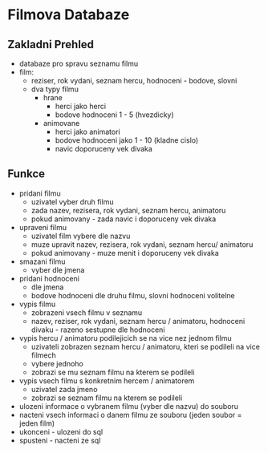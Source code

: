 # Filmova Databaze
## Zakladni Prehled
- databaze pro spravu seznamu filmu
- film:
    - reziser, rok vydani, seznam hercu, hodnoceni - bodove, slovni
    - dva typy filmu
        - hrane
            - herci jako herci
            - bodove hodnoceni 1 - 5 (hvezdicky)
        - animovane
            - herci jako animatori
            - bodove hodnoceni jako 1 - 10 (kladne cislo)
            - navic doporuceny vek divaka

## Funkce
- pridani filmu
    - uzivatel vyber druh filmu
    - zada nazev, rezisera, rok vydani, seznam hercu, animatoru
    - pokud animovany - zada navic i doporuceny vek divaka
- upraveni filmu
    - uzivatel film vybere dle nazvu
    - muze upravit nazev, rezisera, rok vydani, seznam hercu/ animatoru
    - pokud animovany - muze menit i doporuceny vek divaka
- smazani filmu
    - vyber dle jmena
- pridani hodnoceni
    - dle jmena
    - bodove hodnoceni dle druhu filmu, slovni hodnoceni volitelne
- vypis filmu
    - zobrazeni vsech filmu v seznamu
    - nazev, reziser, rok vydani, seznam hercu / animatoru, hodnoceni divaku - razeno sestupne dle hodnoceni
- vypis hercu / animatoru podilejicich se na vice nez jednom filmu
    - uzivateli zobrazen seznam hercu / animatoru, kteri se podileli na vice filmech
    - vybere jednoho
    - zobrazi se mu seznam filmu na kterem se podileli
- vypis vsech filmu s konkretnim hercem / animatorem
    - uzivatel zada jmeno
    - zobrazi se seznam filmu na kterem se podileli
- ulozeni informace o vybranem filmu (vyber dle nazvu) do souboru
- nacteni vsech informaci o danem filmu ze souboru (jeden soubor = jeden film)
- ukonceni - ulozeni do sql
- spusteni - nacteni ze sql